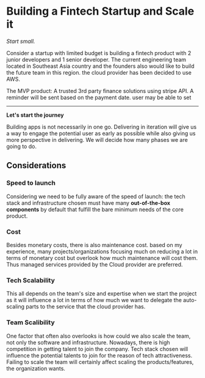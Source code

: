 # Building a Fintech Startup and Scale it
*Start small.*

Consider a startup with limited budget is building a fintech product with 2 junior developers and 1 senior developer. The current engineering team located in Southeast Asia country and the founders also would like to build the future team in this region. the cloud provider has been decided to use AWS.

The MVP product: A trusted 3rd party finance solutions using stripe API. A reminder will be sent based on the payment date. user may be able to set 

___
**Let's start the journey**

Building apps is not necessarily in one go. Delivering in iteration will give us a way to engage the potential user as early as possible while also giving us more perspective in delivering. We will decide how many phases we are going to do.

## Considerations
### Speed to launch
Considering we need to be fully aware of the speed of launch: the tech stack and infrastructure chosen must have many **out-of-the-box components** by default that fulfill the bare minimum needs of the core product.
### Cost
Besides monetary costs, there is also maintenance cost. based on my experience, many projects/organizations focusing much on reducing a lot in terms of monetary cost but overlook how much maintenance will cost them. Thus managed services provided by the Cloud provider are preferred.
### Tech Scalability
This all depends on the team's size and expertise when we start the project as it will influence a lot in terms of how much we want to delegate the auto-scaling parts to the service that the cloud provider has.
### Team Scalibility
One factor that often also overlooks is how could we also scale the team, not only the software and infrastructure. Nowadays, there is high competition in getting talent to join the company. Tech stack chosen will influence the potential talents to join for the reason of tech attractiveness. Failing to scale the team will certainly affect scaling the products/features, the organization wants.
